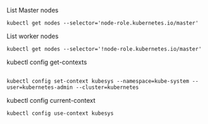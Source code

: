 List Master nodes
```
kubectl get nodes --selector='node-role.kubernetes.io/master'
```
List worker nodes
```
kubectl get nodes --selector='!node-role.kubernetes.io/master'
```
kubectl config get-contexts
```

kubectl config set-context kubesys --namespace=kube-system --user=kubernetes-admin --cluster=kubernetes
```
kubectl config current-context
```
kubectl config use-context kubesys
```
